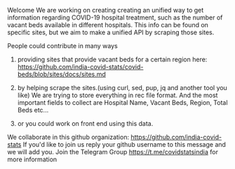 Welcome
We are working on creating creating an unified way to get information regarding COVID-19 hospital treatment, such as the number of vacant beds available in different hospitals.
This info can be found on specific sites, but we aim to make a unified API by scraping those sites.

People could contribute in many ways

1) providing sites that provide vacant beds for a certain region here: https://github.com/india-covid-stats/covid-beds/blob/sites/docs/sites.md

2) by helping scrape the sites.(using curl, sed, pup, jq and another tool you like) We are trying to store everything in rec file format. And the most important fields to collect are Hospital Name, Vacant Beds, Region, Total Beds etc...

3) or you could work on front end using this data.

We collaborate in this github organization: https://github.com/india-covid-stats
If you'd like to join us reply your github username to this message and we will add you.
Join the Telegram Group https://t.me/covidstatsindia for more information
